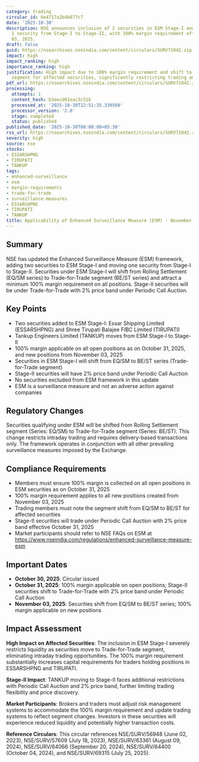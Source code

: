 ```yaml
---
category: trading
circular_id: 6e4717a2b4b877c7
date: '2025-10-30'
description: NSE announces inclusion of 2 securities in ESM Stage-I and movement of
  1 security from Stage-I to Stage-II, with 100% margin requirement effective November
  03, 2025.
draft: false
guid: https://nsearchives.nseindia.com/content/circulars/SURV71042.zip
impact: high
impact_ranking: high
importance_ranking: high
justification: High impact due to 100% margin requirement and shift to Trade-for-Trade
  segment for affected securities, significantly restricting trading and liquidity
pdf_url: https://nsearchives.nseindia.com/content/circulars/SURV71042.zip
processing:
  attempts: 1
  content_hash: b3eecd01eac3c51b
  processed_at: '2025-10-30T12:51:35.330560'
  processor_version: '2.0'
  stage: completed
  status: published
published_date: '2025-10-30T00:00:00+05:30'
rss_url: https://nsearchives.nseindia.com/content/circulars/SURV71042.zip
severity: high
source: nse
stocks:
- ESSARSHPNG
- TIRUPATI
- TANKUP
tags:
- enhanced-surveillance
- esm
- margin-requirements
- trade-for-trade
- surveillance-measures
- ESSARSHPNG
- TIRUPATI
- TANKUP
title: Applicability of Enhanced Surveillance Measure (ESM) - November 2025 Update
---
```


## Summary

NSE has updated the Enhanced Surveillance Measure (ESM) framework, adding two securities to ESM Stage-I and moving one security from Stage-I to Stage-II. Securities under ESM Stage-I will shift from Rolling Settlement (EQ/SM series) to Trade-for-Trade segment (BE/ST series) and attract a minimum 100% margin requirement on all positions. Stage-II securities will be under Trade-for-Trade with 2% price band under Periodic Call Auction.

## Key Points

- Two securities added to ESM Stage-I: Essar Shipping Limited (ESSARSHPNG) and Shree Tirupati Balajee FIBC Limited (TIRUPATI)
- Tankup Engineers Limited (TANKUP) moves from ESM Stage-I to Stage-II
- 100% margin applicable on all open positions as on October 31, 2025, and new positions from November 03, 2025
- Securities in ESM Stage-I will shift from EQ/SM to BE/ST series (Trade-for-Trade segment)
- Stage-II securities will have 2% price band under Periodic Call Auction
- No securities excluded from ESM framework in this update
- ESM is a surveillance measure and not an adverse action against companies

## Regulatory Changes

Securities qualifying under ESM will be shifted from Rolling Settlement segment (Series: EQ/SM) to Trade-for-Trade segment (Series: BE/ST). This change restricts intraday trading and requires delivery-based transactions only. The framework operates in conjunction with all other prevailing surveillance measures imposed by the Exchange.

## Compliance Requirements

- Members must ensure 100% margin is collected on all open positions in ESM securities as on October 31, 2025
- 100% margin requirement applies to all new positions created from November 03, 2025
- Trading members must note the segment shift from EQ/SM to BE/ST for affected securities
- Stage-II securities will trade under Periodic Call Auction with 2% price band effective October 31, 2025
- Market participants should refer to NSE FAQs on ESM at https://www.nseindia.com/regulations/enhanced-surveillance-measure-esm

## Important Dates

- **October 30, 2025**: Circular issued
- **October 31, 2025**: 100% margin applicable on open positions; Stage-II securities shift to Trade-for-Trade with 2% price band under Periodic Call Auction
- **November 03, 2025**: Securities shift from EQ/SM to BE/ST series; 100% margin applicable on new positions

## Impact Assessment

**High Impact on Affected Securities**: The inclusion in ESM Stage-I severely restricts liquidity as securities move to Trade-for-Trade segment, eliminating intraday trading opportunities. The 100% margin requirement substantially increases capital requirements for traders holding positions in ESSARSHPNG and TIRUPATI.

**Stage-II Impact**: TANKUP moving to Stage-II faces additional restrictions with Periodic Call Auction and 2% price band, further limiting trading flexibility and price discovery.

**Market Participants**: Brokers and traders must adjust risk management systems to accommodate the 100% margin requirement and update trading systems to reflect segment changes. Investors in these securities will experience reduced liquidity and potentially higher transaction costs.

**Reference Circulars**: This circular references NSE/SURV/56948 (June 02, 2023), NSE/SURV/57609 (July 18, 2023), NSE/SURV/63361 (August 09, 2024), NSE/SURV/64066 (September 20, 2024), NSE/SURV/64400 (October 04, 2024), and NSE/SURV/69315 (July 25, 2025).
